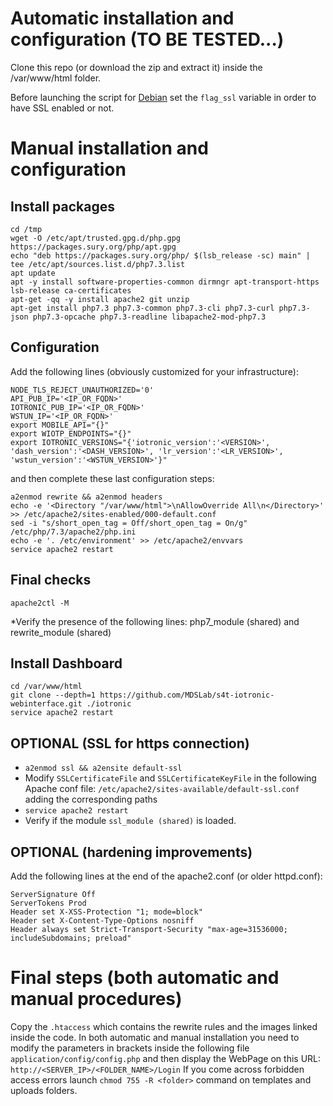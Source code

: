 # Automatic installation and configuration (TO BE TESTED...)
Clone this repo (or download the zip and extract it) inside the /var/www/html folder.

Before launching the script for [Debian](https://github.com/MDSLab/s4t-iotronic-webinterface/blob/master/scripts/install_dash_Debian.sh) set the ```flag_ssl``` variable in order to have SSL enabled or not.

# Manual installation and configuration
## Install packages
```
cd /tmp
wget -O /etc/apt/trusted.gpg.d/php.gpg https://packages.sury.org/php/apt.gpg
echo "deb https://packages.sury.org/php/ $(lsb_release -sc) main" | tee /etc/apt/sources.list.d/php7.3.list
apt update
apt -y install software-properties-common dirmngr apt-transport-https lsb-release ca-certificates
apt-get -qq -y install apache2 git unzip
apt-get install php7.3 php7.3-common php7.3-cli php7.3-curl php7.3-json php7.3-opcache php7.3-readline libapache2-mod-php7.3
```
## Configuration
Add the following lines (obviously customized for your infrastructure):
```
NODE_TLS_REJECT_UNAUTHORIZED='0'
API_PUB_IP='<IP_OR_FQDN>'
IOTRONIC_PUB_IP='<IP_OR_FQDN>'
WSTUN_IP='<IP_OR_FQDN>'
export MOBILE_API="{}"
export WIOTP_ENDPOINTS="{}"
export IOTRONIC_VERSIONS="{'iotronic_version':'<VERSION>', 'dash_version':'<DASH_VERSION>', 'lr_version':'<LR_VERSION>', 'wstun_version':'<WSTUN_VERSION>'}"

```
and then complete these last configuration steps:
```
a2enmod rewrite && a2enmod headers
echo -e '<Directory "/var/www/html">\nAllowOverride All\n</Directory>' >> /etc/apache2/sites-enabled/000-default.conf
sed -i "s/short_open_tag = Off/short_open_tag = On/g" /etc/php/7.3/apache2/php.ini
echo -e '. /etc/environment' >> /etc/apache2/envvars
service apache2 restart
```
## Final checks
```
apache2ctl -M
```
*Verify the presence of the following lines: php7_module (shared) and rewrite_module (shared)

## Install Dashboard
```
cd /var/www/html
git clone --depth=1 https://github.com/MDSLab/s4t-iotronic-webinterface.git ./iotronic
service apache2 restart
```

## OPTIONAL (SSL for https connection)
* ```a2enmod ssl && a2ensite default-ssl```
* Modify ```SSLCertificateFile``` and ```SSLCertificateKeyFile``` in the following Apache conf file: ```/etc/apache2/sites-available/default-ssl.conf``` adding the corresponding paths
* ```service apache2 restart```
* Verify if the module ```ssl_module (shared)``` is loaded.

## OPTIONAL (hardening improvements)
Add the following lines at the end of the apache2.conf (or older httpd.conf):
```
ServerSignature Off
ServerTokens Prod
Header set X-XSS-Protection "1; mode=block"
Header set X-Content-Type-Options nosniff
Header always set Strict-Transport-Security "max-age=31536000; includeSubdomains; preload"
```

# Final steps (both automatic and manual procedures)
Copy the ```.htaccess``` which contains the rewrite rules and the images linked inside the code.
In both automatic and manual installation you need to modify the parameters in brackets inside the following file ```application/config/config.php``` and then display the WebPage on this URL: ```http://<SERVER_IP>/<FOLDER_NAME>/Login```
If you come across forbidden access errors launch ```chmod 755 -R <folder>``` command on templates and uploads folders.
